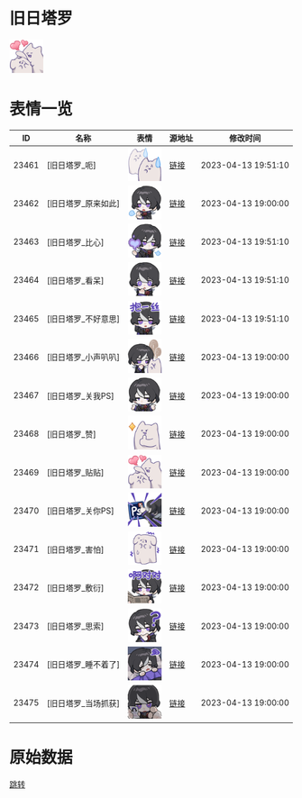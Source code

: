 # 旧日塔罗

<img src="./cover.png" height="60" alt="cover" />

# 表情一览

|ID|名称|表情|源地址|修改时间|
|----|----|----|----|----|
|23461|[旧日塔罗_呃]|<img src="./pic/023461_%5B旧日塔罗_呃%5D.png" height="60" alt="呃"/>|[链接](https://i0.hdslb.com/bfs/garb/658ca1da73ce8d888f97c4ff2243d3e55cbf8bd4.png)|2023-04-13 19:51:10|
|23462|[旧日塔罗_原来如此]|<img src="./pic/023462_%5B旧日塔罗_原来如此%5D.png" height="60" alt="原来如此"/>|[链接](https://i0.hdslb.com/bfs/garb/e9c3e516e5f40fde893ca629aa90023f806893e9.png)|2023-04-13 19:00:00|
|23463|[旧日塔罗_比心]|<img src="./pic/023463_%5B旧日塔罗_比心%5D.png" height="60" alt="比心"/>|[链接](https://i0.hdslb.com/bfs/garb/59c40c6248b612424af8afb9c47dc6ef88fd87c2.png)|2023-04-13 19:51:10|
|23464|[旧日塔罗_看呆]|<img src="./pic/023464_%5B旧日塔罗_看呆%5D.png" height="60" alt="看呆"/>|[链接](https://i0.hdslb.com/bfs/garb/156bd16ea37e830b3d78c49f32c4aece68668400.png)|2023-04-13 19:51:10|
|23465|[旧日塔罗_不好意思]|<img src="./pic/023465_%5B旧日塔罗_不好意思%5D.png" height="60" alt="不好意思"/>|[链接](https://i0.hdslb.com/bfs/garb/c3823c0d1962fc1063f48293d488776900e3a0b3.png)|2023-04-13 19:51:10|
|23466|[旧日塔罗_小声叭叭]|<img src="./pic/023466_%5B旧日塔罗_小声叭叭%5D.png" height="60" alt="小声叭叭"/>|[链接](https://i0.hdslb.com/bfs/garb/2cad472cd2c98a55d8fb543df12b524e368cc131.png)|2023-04-13 19:00:00|
|23467|[旧日塔罗_关我PS]|<img src="./pic/023467_%5B旧日塔罗_关我PS%5D.png" height="60" alt="关我PS"/>|[链接](https://i0.hdslb.com/bfs/garb/80844fd000f976b489d052baceca6ffadfccd08e.png)|2023-04-13 19:00:00|
|23468|[旧日塔罗_赞]|<img src="./pic/023468_%5B旧日塔罗_赞%5D.png" height="60" alt="赞"/>|[链接](https://i0.hdslb.com/bfs/garb/5bbfe3833aa910a873308bbab5e3bf25e711c70a.png)|2023-04-13 19:00:00|
|23469|[旧日塔罗_贴贴]|<img src="./pic/023469_%5B旧日塔罗_贴贴%5D.png" height="60" alt="贴贴"/>|[链接](https://i0.hdslb.com/bfs/garb/2928f1355343a34c1d8f177e9c42b5933e4ea633.png)|2023-04-13 19:00:00|
|23470|[旧日塔罗_关你PS]|<img src="./pic/023470_%5B旧日塔罗_关你PS%5D.png" height="60" alt="关你PS"/>|[链接](https://i0.hdslb.com/bfs/garb/7bd7a5a2690b14cdaa5c3fc8f7e15a19b820a3df.png)|2023-04-13 19:00:00|
|23471|[旧日塔罗_害怕]|<img src="./pic/023471_%5B旧日塔罗_害怕%5D.png" height="60" alt="害怕"/>|[链接](https://i0.hdslb.com/bfs/garb/d8f38efcd7b78236d46741c96b87db0425510094.png)|2023-04-13 19:00:00|
|23472|[旧日塔罗_敷衍]|<img src="./pic/023472_%5B旧日塔罗_敷衍%5D.png" height="60" alt="敷衍"/>|[链接](https://i0.hdslb.com/bfs/garb/c95b32ddcc7068b435a4e59b8762348a8fb29308.png)|2023-04-13 19:00:00|
|23473|[旧日塔罗_思索]|<img src="./pic/023473_%5B旧日塔罗_思索%5D.png" height="60" alt="思索"/>|[链接](https://i0.hdslb.com/bfs/garb/7fe44d2fbe00994a78dc2e3a163b0fcbcd7852e2.png)|2023-04-13 19:00:00|
|23474|[旧日塔罗_睡不着了]|<img src="./pic/023474_%5B旧日塔罗_睡不着了%5D.png" height="60" alt="睡不着了"/>|[链接](https://i0.hdslb.com/bfs/garb/874517ed0fe45e8c6dd488b78a32e4a37bf56483.png)|2023-04-13 19:00:00|
|23475|[旧日塔罗_当场抓获]|<img src="./pic/023475_%5B旧日塔罗_当场抓获%5D.png" height="60" alt="当场抓获"/>|[链接](https://i0.hdslb.com/bfs/garb/42fe20801eaca9df85289fa9ff5f1fb3d4584d4b.png)|2023-04-13 19:00:00|

# 原始数据

[跳转](./raw.json)

